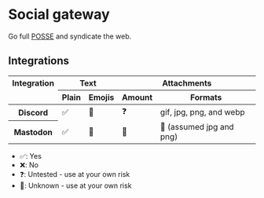 # Social gateway

Go full [POSSE](https://indieweb.org/POSSE) and syndicate the web.

## Integrations

<table>
	<thead>
		<tr>
			<th scope="col">Integration</th>
			<th scope="col" colspan="2">Text</th>
			<th scope="col" colspan="2">Attachments</th>
		</tr>
		<tr>
			<td>&nbsp;</td>
			<th scope="col">Plain</th>
			<th scope="col">Emojis</th>
			<th scope="col">Amount</th>
			<th scope="col">Formats</th>
		</tr>
	</thead>
	<tbody>
		<tr>
			<th scope="row">Discord</th>
			<td>✅</td>
			<td>🤷</td>
			<td>❓</td>
			<td>gif, jpg, png, and webp</td>
		</tr>
		<tr>
			<th scope="row">Mastodon</th>
			<td>✅</td>
			<td>🤷</td>
			<td>🤷</td>
			<td>🤷 (assumed jpg and png)</td>
		</tr>
	</tbody>
<table>

- ✅: Yes
- ❌: No
- ❓: Untested - use at your own risk
- 🤷: Unknown - use at your own risk
